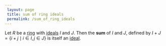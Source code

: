 ```yaml
---
 layout: page
 title: sum of ring ideals
 permalink: /sum_of_ring_ideals
---
```

Let $R$ be a [ring](https://defsmath.github.io/DefsMath/ring) with [ideals](https://defsmath.github.io/DefsMath/ring_ideal) $I$ and $J$. Then the **sum** of $I$ and $J$, defined by $I+J= \{i+j \mid i\in I,j\in J\}$ is itself an [ideal](https://defsmath.github.io/DefsMath/###########ideal).